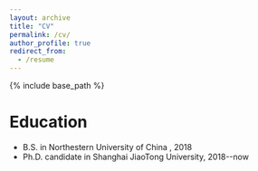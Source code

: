 ```yaml
---
layout: archive
title: "CV"
permalink: /cv/
author_profile: true
redirect_from:
  - /resume
---
```


{% include base_path %}


Education
======
* B.S. in Northestern University of China , 2018
* Ph.D. candidate in Shanghai JiaoTong University, 2018--now
